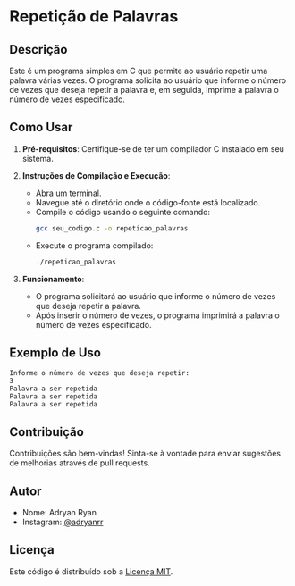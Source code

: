 # Repetição de Palavras

## Descrição

Este é um programa simples em C que permite ao usuário repetir uma palavra várias vezes. O programa solicita ao usuário que informe o número de vezes que deseja repetir a palavra e, em seguida, imprime a palavra o número de vezes especificado.

## Como Usar

1. **Pré-requisitos**: Certifique-se de ter um compilador C instalado em seu sistema.

2. **Instruções de Compilação e Execução**:
   
   - Abra um terminal.
   - Navegue até o diretório onde o código-fonte está localizado.
   - Compile o código usando o seguinte comando:
     ```bash
     gcc seu_codigo.c -o repeticao_palavras
     ```
   - Execute o programa compilado:
     ```bash
     ./repeticao_palavras
     ```

3. **Funcionamento**:
   
   - O programa solicitará ao usuário que informe o número de vezes que deseja repetir a palavra.
   - Após inserir o número de vezes, o programa imprimirá a palavra o número de vezes especificado.

## Exemplo de Uso

```
Informe o número de vezes que deseja repetir:
3
Palavra a ser repetida 
Palavra a ser repetida 
Palavra a ser repetida 
```

## Contribuição

Contribuições são bem-vindas! Sinta-se à vontade para enviar sugestões de melhorias através de pull requests.

## Autor

- Nome: Adryan Ryan
- Instagram: [@adryanrr](https://instagram.com/adryanrr)

## Licença

Este código é distribuído sob a [Licença MIT](https://opensource.org/licenses/MIT).
